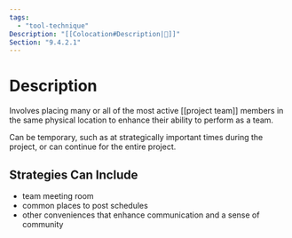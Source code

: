```yaml
---
tags:
  - "tool-technique"
Description: "[[Colocation#Description|📝]]"
Section: "9.4.2.1"
---
```

# Description
Involves placing many or all of the most active [[project team]] members in the same physical location to enhance their ability to perform as a team.

Can be temporary, such as at strategically important times during the project, or can continue for the entire project.
## Strategies Can Include
- team meeting room
- common places to post schedules
- other conveniences that enhance communication and a sense of community